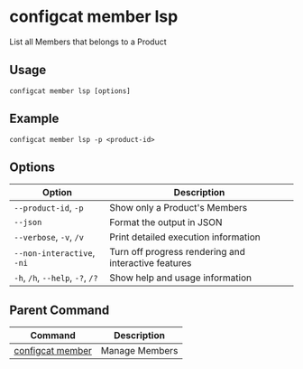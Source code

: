 # configcat member lsp
List all Members that belongs to a Product
## Usage
```
configcat member lsp [options]
```
## Example
```
configcat member lsp -p <product-id>
```
## Options
| Option | Description |
| ------ | ----------- |
| `--product-id`, `-p` | Show only a Product's Members |
| `--json` | Format the output in JSON |
| `--verbose`, `-v`, `/v` | Print detailed execution information |
| `--non-interactive`, `-ni` | Turn off progress rendering and interactive features |
| `-h`, `/h`, `--help`, `-?`, `/?` | Show help and usage information |
## Parent Command
| Command | Description |
| ------ | ----------- |
| [configcat member](configcat-member.md) | Manage Members |
